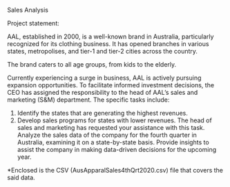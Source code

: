 Sales Analysis

Project statement:

AAL, established in 2000, is a well-known brand in Australia, particularly recognized for its clothing business. It has opened branches in various states, metropolises, and tier-1 and tier-2 cities across the country.

The brand caters to all age groups, from kids to the elderly.

Currently experiencing a surge in business, AAL is actively pursuing expansion opportunities. To facilitate informed investment decisions, the CEO has assigned the responsibility to the head of AAL’s sales and marketing (S&M) department. The specific tasks include:

1) Identify the states that are generating the highest revenues.
2) Develop sales programs for states with lower revenues. The head of sales and marketing has requested your assistance with this task.
Analyze the sales data of the company for the fourth quarter in Australia, examining it on a state-by-state basis. Provide insights to assist the company in making data-driven decisions for the upcoming year.

*Enclosed is the CSV (AusApparalSales4thQrt2020.csv) file that covers the said data.
